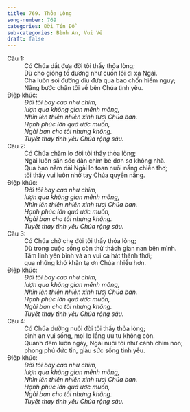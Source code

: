 ```yaml
---
title: 769. Thỏa Lòng
song-number: 769
categories: Đời Tín Đồ
sub-categories: Bình An, Vui Vẻ
draft: false
---
```

<dl><dt>Câu 1:</dt><dd data-verse="1">Có Chúa dắt đưa đời tôi thấy thỏa lòng; <br/>Dù cho giông tố dường như cuốn lôi đi xa Ngài. <br/>Cha luôn soi đường dìu đưa qua bao chốn hiểm nguy; <br/>Nâng bước chân tôi về bên Chúa tình yêu. </dd><dt>Điệp khúc:</dt><dd data-chorus="1"><em>Đời tôi bay cao như chim, <br/>lượn qua không gian mênh mông, <br/>Nhìn lên thiên nhiên xinh tươi Chúa ban. <br/>Hạnh phúc lớn quá ước muốn, <br/>Ngài ban cho tôi nhưng không. <br/>Tuyệt thay tình yêu Chúa rộng sâu. </em></dd><dt>Câu 2:</dt><dd data-verse="2">Có Chúa chăm lo đời tôi thấy thỏa lòng; <br/>Ngài luôn săn sóc đàn chim bé đơn sơ không nhà. <br/>Qua bao năm dài Ngài lo toan nuôi nấng chiên thơ; <br/>tôi thấy vui luôn nhờ tay Chúa quyền năng. </dd><dt>Điệp khúc:</dt><dd data-chorus="1"><em>Đời tôi bay cao như chim, <br/>lượn qua không gian mênh mông, <br/>Nhìn lên thiên nhiên xinh tươi Chúa ban. <br/>Hạnh phúc lớn quá ước muốn, <br/>Ngài ban cho tôi nhưng không. <br/>Tuyệt thay tình yêu Chúa rộng sâu. </em></dd><dt>Câu 3:</dt><dd data-verse="3">Có Chúa chở che đời tôi thấy thỏa lòng; <br/>Dù trong cuộc sống còn thử thách gian nan bên mình. <br/>Tâm linh yên bình và an vui ca hát thảnh thơi; <br/>qua những khó khăn tạ ơn Chúa nhiều hơn. </dd><dt>Điệp khúc:</dt><dd data-chorus="1"><em>Đời tôi bay cao như chim, <br/>lượn qua không gian mênh mông, <br/>Nhìn lên thiên nhiên xinh tươi Chúa ban. <br/>Hạnh phúc lớn quá ước muốn, <br/>Ngài ban cho tôi nhưng không. <br/>Tuyệt thay tình yêu Chúa rộng sâu. </em></dd><dt>Câu 4:</dt><dd data-verse="4">Có Chúa dưỡng nuôi đời tôi thấy thỏa lòng; <br/>bình an vui sống, mọi lo lắng ưu tư không còn. <br/>Quanh đêm luôn ngày, Ngài nuôi tôi như cánh chim non; <br/>phong phú đức tin, giàu sức sống tình yêu. </dd><dt>Điệp khúc:</dt><dd data-chorus="1"><em>Đời tôi bay cao như chim, <br/>lượn qua không gian mênh mông, <br/>Nhìn lên thiên nhiên xinh tươi Chúa ban. <br/>Hạnh phúc lớn quá ước muốn, <br/>Ngài ban cho tôi nhưng không. <br/>Tuyệt thay tình yêu Chúa rộng sâu. </em></dd></dl>